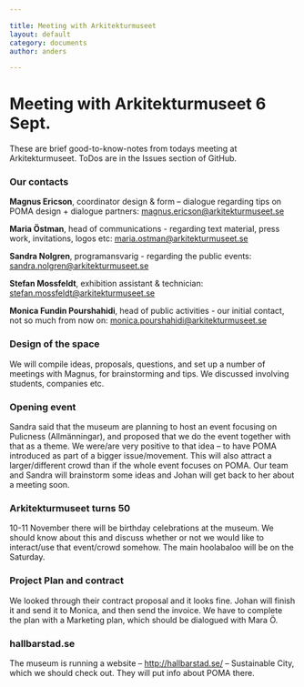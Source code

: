 ```yaml
---

title: Meeting with Arkitekturmuseet  
layout: default  
category: documents  
author: anders

---
```


# Meeting with Arkitekturmuseet 6 Sept.

These are brief good-to-know-notes from todays meeting at Arkitekturmuseet.
ToDos are in the Issues section of GitHub.

### Our contacts
**Magnus Ericson**, coordinator design & form – dialogue regarding tips on POMA design + dialogue partners: magnus.ericson@arkitekturmuseet.se

**Maria Östman**, head of communications - regarding text material, press work, invitations, logos etc: maria.ostman@arkitekturmuseet.se

**Sandra Nolgren**, programansvarig - regarding the public events: sandra.nolgren@arkitekturmuseet.se 

**Stefan Mossfeldt**, exhibition assistant & technician: stefan.mossfeldt@arkitekturmuseet.se 

**Monica Fundin Pourshahidi**, head of public activities - our initial contact, not so much from now on: monica.pourshahidi@arkitekturmuseet.se

### Design of the space
We will compile ideas, proposals, questions, and set up a number of meetings with Magnus, for brainstorming and tips. We discussed involving students, companies etc.

### Opening event
Sandra said that the museum are planning to host an event focusing on Pulicness (Allmänningar), and proposed that we do the event together with that as a theme. We were/are very positive to that idea – to have POMA introduced as part of a bigger issue/movement. This will also attract a larger/different crowd than if the whole event focuses on POMA. Our team and Sandra will brainstorm some ideas and Johan will get back to her about a meeting soon.

### Arkitekturmuseet turns 50
10-11 November there will be birthday celebrations at the museum. We should know about this and discuss whether or not we would like to interact/use that event/crowd somehow. The main hoolabaloo will be on the Saturday.

### Project Plan and contract
We looked through their contract proposal and it looks fine. Johan will finish it and send it to Monica, and then send the invoice. We have to complete the plan with a Marketing plan, which should be dialogued with Mara Ö. 

### hallbarstad.se
The museum is running a website – http://hallbarstad.se/ – Sustainable City, which we should check out. They will put info about POMA there.